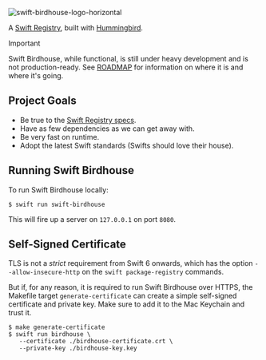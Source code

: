 ![swift-birdhouse-logo-horizontal](https://github.com/marcelo-es/swift-birdhouse/assets/1888072/1414e829-d9de-4c60-a52a-ad6fdb5b56af)

A [Swift Registry](https://github.com/swiftlang/swift-package-manager/blob/main/Documentation/PackageRegistry/Registry.md), built with [Hummingbird](https://github.com/hummingbird-project/hummingbird).

> [!IMPORTANT]
> Swift Birdhouse, while functional, is still under heavy development and is not production-ready. See [ROADMAP](ROADMAP.md) for information on where it is and where it's going.

## Project Goals

- Be true to the [Swift Registry specs](https://github.com/swiftlang/swift-package-manager/blob/main/Documentation/PackageRegistry/Registry.md).
- Have as few dependencies as we can get away with.
- Be very fast on runtime.
- Adopt the latest Swift standards (Swifts should love their house).

## Running Swift Birdhouse

To run Swift Birdhouse locally:

```shell
$ swift run swift-birdhouse
```

This will fire up a server on `127.0.0.1` on port `8080`.

## Self-Signed Certificate

TLS is not a *strict* requirement from Swift 6 onwards, which has the option `--allow-insecure-http` on the `swift package-registry` commands.

But if, for any reason, it is required to run Swift Birdhouse over HTTPS, the Makefile target `generate-certificate` can create a simple self-signed certificate and private key. Make sure to add it to the Mac Keychain and trust it.

```shell
$ make generate-certificate
$ swift run birdhouse \
   --certificate ./birdhouse-certificate.crt \
   --private-key ./birdhouse-key.key
```
